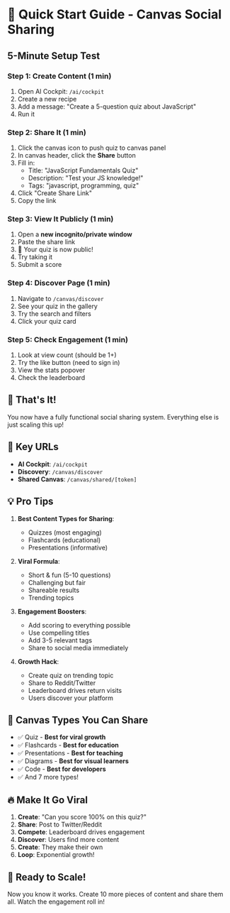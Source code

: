 # 🚀 Quick Start Guide - Canvas Social Sharing

## 5-Minute Setup Test

### Step 1: Create Content (1 min)
1. Open AI Cockpit: `/ai/cockpit`
2. Create a new recipe
3. Add a message: "Create a 5-question quiz about JavaScript"
4. Run it

### Step 2: Share It (1 min)
1. Click the canvas icon to push quiz to canvas panel
2. In canvas header, click the **Share** button
3. Fill in:
   - Title: "JavaScript Fundamentals Quiz"
   - Description: "Test your JS knowledge!"
   - Tags: "javascript, programming, quiz"
4. Click "Create Share Link"
5. Copy the link

### Step 3: View It Publicly (1 min)
1. Open a **new incognito/private window**
2. Paste the share link
3. 🎉 Your quiz is now public!
4. Try taking it
5. Submit a score

### Step 4: Discover Page (1 min)
1. Navigate to `/canvas/discover`
2. See your quiz in the gallery
3. Try the search and filters
4. Click your quiz card

### Step 5: Check Engagement (1 min)
1. Look at view count (should be 1+)
2. Try the like button (need to sign in)
3. View the stats popover
4. Check the leaderboard

## 🎯 That's It!

You now have a fully functional social sharing system. Everything else is just scaling this up!

## 📍 Key URLs

- **AI Cockpit**: `/ai/cockpit`
- **Discovery**: `/canvas/discover`  
- **Shared Canvas**: `/canvas/shared/[token]`

## 💡 Pro Tips

1. **Best Content Types for Sharing**:
   - Quizzes (most engaging)
   - Flashcards (educational)
   - Presentations (informative)

2. **Viral Formula**:
   - Short & fun (5-10 questions)
   - Challenging but fair
   - Shareable results
   - Trending topics

3. **Engagement Boosters**:
   - Add scoring to everything possible
   - Use compelling titles
   - Add 3-5 relevant tags
   - Share to social media immediately

4. **Growth Hack**:
   - Create quiz on trending topic
   - Share to Reddit/Twitter
   - Leaderboard drives return visits
   - Users discover your platform

## 🎨 Canvas Types You Can Share

- ✅ Quiz - **Best for viral growth**
- ✅ Flashcards - **Best for education**
- ✅ Presentations - **Best for teaching**
- ✅ Diagrams - **Best for visual learners**
- ✅ Code - **Best for developers**
- ✅ And 7 more types!

## 🔥 Make It Go Viral

1. **Create**: "Can you score 100% on this quiz?"
2. **Share**: Post to Twitter/Reddit
3. **Compete**: Leaderboard drives engagement
4. **Discover**: Users find more content
5. **Create**: They make their own
6. **Loop**: Exponential growth!

## 🎊 Ready to Scale!

Now you know it works. Create 10 more pieces of content and share them all. Watch the engagement roll in!

